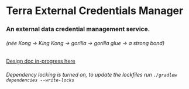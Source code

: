 # Terra External Credentials Manager
### An external data credential management service.
###### (née Kong -> King Kong -> gorilla -> gorilla glue -> a strong bond)

[Design doc in-progress here](https://docs.google.com/document/d/1vNYCAcyxB5bDwR0KIfKEb4h6kIz52BUGyJTIquzq5bg/edit)

###### Dependency locking is turned on, to update the lockfiles run `./gradlew dependencies --write-locks`
